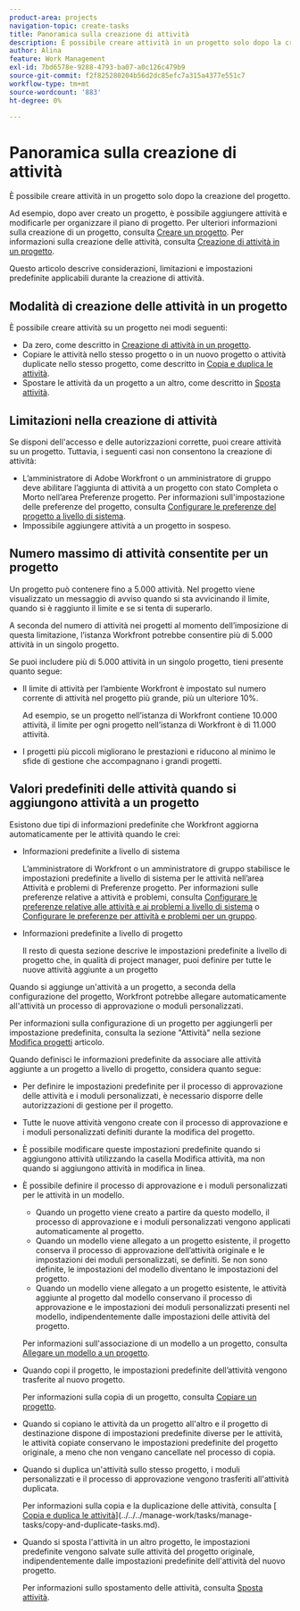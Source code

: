 ```yaml
---
product-area: projects
navigation-topic: create-tasks
title: Panoramica sulla creazione di attività
description: È possibile creare attività in un progetto solo dopo la creazione del progetto.
author: Alina
feature: Work Management
exl-id: 7bd6578e-9288-4793-ba07-a0c126c479b9
source-git-commit: f2f825280204b56d2dc85efc7a315a4377e551c7
workflow-type: tm+mt
source-wordcount: '883'
ht-degree: 0%

---
```


# Panoramica sulla creazione di attività

È possibile creare attività in un progetto solo dopo la creazione del progetto.

Ad esempio, dopo aver creato un progetto, è possibile aggiungere attività e modificarle per organizzare il piano di progetto. Per ulteriori informazioni sulla creazione di un progetto, consulta [Creare un progetto](../../../manage-work/projects/create-projects/create-project.md). Per informazioni sulla creazione delle attività, consulta [Creazione di attività in un progetto](../../../manage-work/tasks/create-tasks/create-tasks-in-project.md).

Questo articolo descrive considerazioni, limitazioni e impostazioni predefinite applicabili durante la creazione di attività.

## Modalità di creazione delle attività in un progetto

È possibile creare attività su un progetto nei modi seguenti:

* Da zero, come descritto in [Creazione di attività in un progetto](../../../manage-work/tasks/create-tasks/create-tasks-in-project.md).
* Copiare le attività nello stesso progetto o in un nuovo progetto o attività duplicate nello stesso progetto, come descritto in [Copia e duplica le attività](../../../manage-work/tasks/manage-tasks/copy-and-duplicate-tasks.md).
* Spostare le attività da un progetto a un altro, come descritto in [Sposta attività](../../../manage-work/tasks/manage-tasks/move-tasks.md).

## Limitazioni nella creazione di attività

Se disponi dell&#39;accesso e delle autorizzazioni corrette, puoi creare attività su un progetto. Tuttavia, i seguenti casi non consentono la creazione di attività:

* L’amministratore di Adobe Workfront o un amministratore di gruppo deve abilitare l’aggiunta di attività a un progetto con stato Completa o Morto nell’area Preferenze progetto. Per informazioni sull&#39;impostazione delle preferenze del progetto, consulta [Configurare le preferenze del progetto a livello di sistema](../../../administration-and-setup/set-up-workfront/configure-system-defaults/set-project-preferences.md).
* Impossibile aggiungere attività a un progetto in sospeso.

## Numero massimo di attività consentite per un progetto

Un progetto può contenere fino a 5.000 attività. Nel progetto viene visualizzato un messaggio di avviso quando si sta avvicinando il limite, quando si è raggiunto il limite e se si tenta di superarlo.

A seconda del numero di attività nei progetti al momento dell’imposizione di questa limitazione, l’istanza Workfront potrebbe consentire più di 5.000 attività in un singolo progetto.

Se puoi includere più di 5.000 attività in un singolo progetto, tieni presente quanto segue:

* Il limite di attività per l’ambiente Workfront è impostato sul numero corrente di attività nel progetto più grande, più un ulteriore 10%.

   Ad esempio, se un progetto nell’istanza di Workfront contiene 10.000 attività, il limite per ogni progetto nell’istanza di Workfront è di 11.000 attività.

* I progetti più piccoli migliorano le prestazioni e riducono al minimo le sfide di gestione che accompagnano i grandi progetti.

## Valori predefiniti delle attività quando si aggiungono attività a un progetto

Esistono due tipi di informazioni predefinite che Workfront aggiorna automaticamente per le attività quando le crei:

* Informazioni predefinite a livello di sistema

   L’amministratore di Workfront o un amministratore di gruppo stabilisce le impostazioni predefinite a livello di sistema per le attività nell’area Attività e problemi di Preferenze progetto. Per informazioni sulle preferenze relative a attività e problemi, consulta [Configurare le preferenze relative alle attività e ai problemi a livello di sistema](../../../administration-and-setup/set-up-workfront/configure-system-defaults/set-task-issue-preferences.md) o [Configurare le preferenze per attività e problemi per un gruppo](../../../administration-and-setup/manage-groups/create-and-manage-groups/configure-task-issue-preferences-group.md).

* Informazioni predefinite a livello di progetto

   Il resto di questa sezione descrive le impostazioni predefinite a livello di progetto che, in qualità di project manager, puoi definire per tutte le nuove attività aggiunte a un progetto

Quando si aggiunge un&#39;attività a un progetto, a seconda della configurazione del progetto, Workfront potrebbe allegare automaticamente all&#39;attività un processo di approvazione o moduli personalizzati.

Per informazioni sulla configurazione di un progetto per aggiungerli per impostazione predefinita, consulta la sezione &quot;Attività&quot; nella sezione [Modifica progetti](../../../manage-work/projects/manage-projects/edit-projects.md) articolo.

Quando definisci le informazioni predefinite da associare alle attività aggiunte a un progetto a livello di progetto, considera quanto segue:

* Per definire le impostazioni predefinite per il processo di approvazione delle attività e i moduli personalizzati, è necessario disporre delle autorizzazioni di gestione per il progetto.
* Tutte le nuove attività vengono create con il processo di approvazione e i moduli personalizzati definiti durante la modifica del progetto.
* È possibile modificare queste impostazioni predefinite quando si aggiungono attività utilizzando la casella Modifica attività, ma non quando si aggiungono attività in modifica in linea.
* È possibile definire il processo di approvazione e i moduli personalizzati per le attività in un modello.

   * Quando un progetto viene creato a partire da questo modello, il processo di approvazione e i moduli personalizzati vengono applicati automaticamente al progetto.
   * Quando un modello viene allegato a un progetto esistente, il progetto conserva il processo di approvazione dell’attività originale e le impostazioni dei moduli personalizzati, se definiti. Se non sono definite, le impostazioni del modello diventano le impostazioni del progetto.
   * Quando un modello viene allegato a un progetto esistente, le attività aggiunte al progetto dal modello conservano il processo di approvazione e le impostazioni dei moduli personalizzati presenti nel modello, indipendentemente dalle impostazioni delle attività del progetto.

   Per informazioni sull&#39;associazione di un modello a un progetto, consulta [Allegare un modello a un progetto](../../../manage-work/projects/create-and-manage-templates/attach-template-to-project.md).

* Quando copi il progetto, le impostazioni predefinite dell’attività vengono trasferite al nuovo progetto.

   Per informazioni sulla copia di un progetto, consulta [Copiare un progetto](../../../manage-work/projects/manage-projects/copy-project.md).

* Quando si copiano le attività da un progetto all&#39;altro e il progetto di destinazione dispone di impostazioni predefinite diverse per le attività, le attività copiate conservano le impostazioni predefinite del progetto originale, a meno che non vengano cancellate nel processo di copia.
* Quando si duplica un&#39;attività sullo stesso progetto, i moduli personalizzati e il processo di approvazione vengono trasferiti all&#39;attività duplicata.

   Per informazioni sulla copia e la duplicazione delle attività, consulta [ [Copia e duplica le attività](../../../manage-work/tasks/manage-tasks/copy-and-duplicate-tasks.md)](../../../manage-work/tasks/manage-tasks/copy-and-duplicate-tasks.md).

* Quando si sposta l&#39;attività in un altro progetto, le impostazioni predefinite vengono salvate sulle attività del progetto originale, indipendentemente dalle impostazioni predefinite dell&#39;attività del nuovo progetto.

   Per informazioni sullo spostamento delle attività, consulta [Sposta attività](../../../manage-work/tasks/manage-tasks/move-tasks.md).
